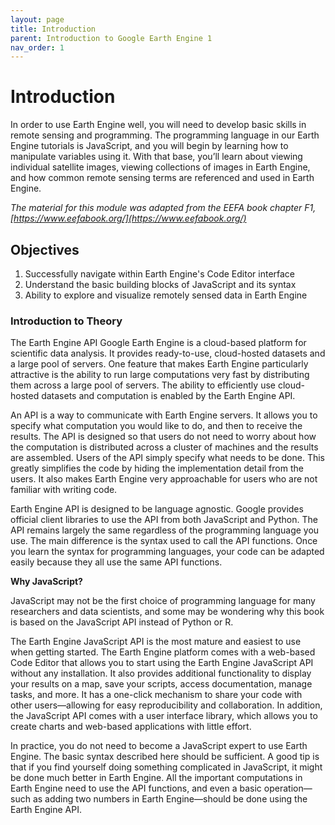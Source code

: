 ```yaml
---
layout: page
title: Introduction
parent: Introduction to Google Earth Engine 1
nav_order: 1
---
```


# Introduction

In order to use Earth Engine well, you will need to develop basic skills in remote sensing and programming. The programming language in our Earth Engine tutorials is JavaScript, and you will begin by learning how to manipulate variables using it. With that base, you’ll learn about viewing individual satellite images, viewing collections of images in Earth Engine, and how common remote sensing terms are referenced and used in Earth Engine. 

*The material for this module was adapted from the EEFA book chapter F1, [https://www.eefabook.org/](https://www.eefabook.org/)*

## Objectives 
1. Successfully navigate within Earth Engine's Code Editor interface
2. Understand the basic building blocks of JavaScript and its syntax
3. Ability to explore and visualize remotely sensed data in Earth Engine

### Introduction to Theory 
The Earth Engine API 
Google Earth Engine is a cloud-based platform for scientific data analysis. It provides ready-to-use, cloud-hosted datasets and a large pool of servers. One feature that makes Earth Engine particularly attractive is the ability to run large computations very fast by distributing them across a large pool of servers. The ability to efficiently use cloud-hosted datasets and computation is enabled by the Earth Engine API.

An API is a way to communicate with Earth Engine servers. It allows you to specify what computation you would like to do, and then to receive the results. The API is designed so that users do not need to worry about how the computation is distributed across a cluster of machines and the results are assembled. Users of the API simply specify what needs to be done. This greatly simplifies the code by hiding the implementation detail from the users. It also makes Earth Engine very approachable for users who are not familiar with writing code.

Earth Engine API is designed to be language agnostic. Google provides official client libraries to use the API from both JavaScript and Python. The API remains largely the same regardless of the programming language you use. The main difference is the syntax used to call the API functions. Once you learn the syntax for programming languages, your code can be adapted easily because they all use the same API functions.

**Why JavaScript?**

JavaScript may not be the first choice of programming language for many researchers and data scientists, and some may be wondering why this book is based on the JavaScript API instead of Python or R.

The Earth Engine JavaScript API is the most mature and easiest to use when getting started. The Earth Engine platform comes with a web-based Code Editor that allows you to start using the Earth Engine JavaScript API without any installation. It also provides additional functionality to display your results on a map, save your scripts, access documentation, manage tasks, and more. It has a one-click mechanism to share your code with other users—allowing for easy reproducibility and collaboration. In addition, the JavaScript API comes with a user interface library, which allows you to create charts and web-based applications with little effort. 

In practice, you do not need to become a JavaScript expert to use Earth Engine. The basic syntax described here should be sufficient. A good tip is that if you find yourself doing something complicated in JavaScript, it might be done much better in Earth Engine. All the important computations in Earth Engine need to use the API functions, and even a basic operation—such as adding two numbers in Earth Engine—should be done using the Earth Engine API. 

